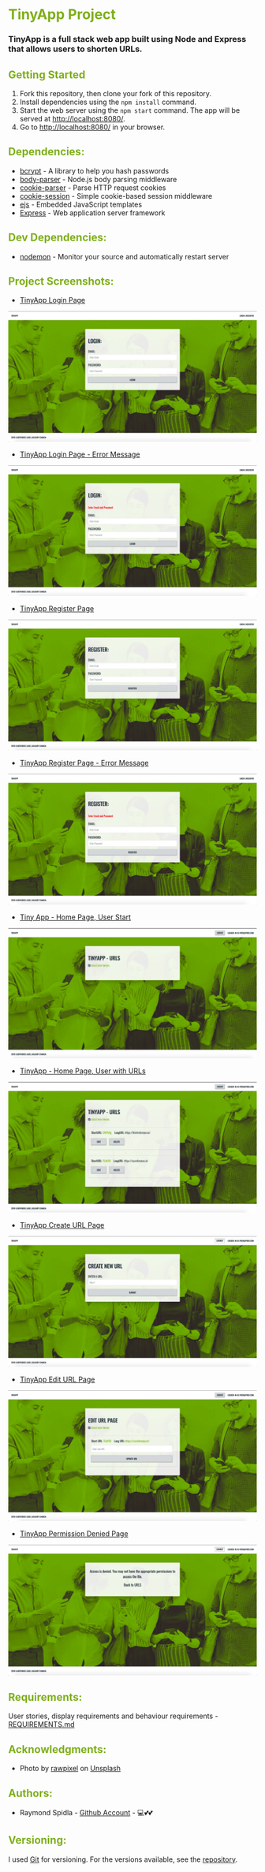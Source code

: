 # <span style="color:#7FAF1B">TinyApp Project</span>

### TinyApp is a full stack web app built using Node and Express that allows users to shorten URLs.

## <span style="color:#7FAF1B">Getting Started</span>

1. Fork this repository, then clone your fork of this repository.
2. Install dependencies using the `npm install` command.
3. Start the web server using the `npm start` command. The app will be served at <http://localhost:8080/>.
4. Go to <http://localhost:8080/> in your browser.

## <span style="color:#7FAF1B">Dependencies:</span>

* [bcrypt](https://github.com/kelektiv/node.bcrypt.js#read) - A library to help you hash passwords
* [body-parser](https://github.com/expressjs/body-parser#readme) - Node.js body parsing middleware
* [cookie-parser](https://github.com/expressjs/cookie-parser) - Parse HTTP request cookies
* [cookie-session](https://github.com/expressjs/cookie-session#readme) - Simple cookie-based session middleware
* [ejs](https://github.com/mde/ejs) - Embedded JavaScript templates
* [Express](http://expressjs.com/) - Web application server framework

## <span style="color:#7FAF1B">Dev Dependencies:</span>

* [nodemon](https://nodemon.io/) - Monitor your source and automatically restart server



## <span style="color:#7FAF1B">Project Screenshots:</span>


* [TinyApp Login Page](https://github.com/RSpidla/tinyApp_2019/blob/master/docs/TinyApp-Login_Page.jpg?raw=true)

![TinyApp Login Page](https://github.com/RSpidla/tinyApp_2019/blob/master/docs/TinyApp-Login_Page.jpg?raw=true)

* [TinyApp Login Page - Error Message](https://github.com/RSpidla/tinyApp_2019/blob/master/docs/TinyApp-Login_Page-Error_Message.jpg?raw=true)

![TinyApp Login Page - Error Message](https://github.com/RSpidla/tinyApp_2019/blob/master/docs/TinyApp-Login_Page-Error_Message.jpg?raw=true)

* [TinyApp Register Page](https://github.com/RSpidla/tinyApp_2019/blob/master/docs/TinyApp-Register_Page.jpg?raw=true)

![TinyApp Register Page](https://github.com/RSpidla/tinyApp_2019/blob/master/docs/TinyApp-Register_Page.jpg?raw=true)

* [TinyApp Register Page - Error Message](https://github.com/RSpidla/tinyApp_2019/blob/master/docs/TinyApp-Register_Page-Error_Message.jpg?raw=true)

![TinyApp Register Page - Error Message](https://github.com/RSpidla/tinyApp_2019/blob/master/docs/TinyApp-Register_Page-Error_Message.jpg?raw=true)


* [Tiny App - Home Page, User Start](https://github.com/RSpidla/tinyApp_2019/blob/master/docs/TinyApp-User_Start-Home_Page.jpg?raw=true)

![TinyApp - Home Page, User Start](https://github.com/RSpidla/tinyApp_2019/blob/master/docs/TinyApp-User_Start-Home_Page.jpg?raw=true)

* [TinyApp - Home Page, User with URLs](https://github.com/RSpidla/tinyApp_2019/blob/master/docs/TinyApp-User_Return_Urls-Home_Page.jpg?raw=true)

![TinyApp - Home Page, User with URLs](https://github.com/RSpidla/tinyApp_2019/blob/master/docs/TinyApp-User_Return_Urls-Home_Page.jpg?raw=true)

* [TinyApp Create URL Page](https://github.com/RSpidla/tinyApp_2019/blob/master/docs/TinyApp-Create_URL_Page.jpg?raw=true)

![TinyApp Create URL Page](https://github.com/RSpidla/tinyApp_2019/blob/master/docs/TinyApp-Create_URL_Page.jpg?raw=true)

* [TinyApp Edit URL Page](https://github.com/RSpidla/tinyApp_2019/blob/master/docs/TinyApp-Edit_URL_Page.jpg?raw=true)

![TinyApp Edit URL Page](https://github.com/RSpidla/tinyApp_2019/blob/master/docs/TinyApp-Edit_URL_Page.jpg?raw=true)

* [TinyApp Permission Denied Page](https://github.com/RSpidla/tinyApp_2019/blob/master/docs/TinyApp-Edit_URL-Error_Page.jpg?raw=true)

![TinyApp Permission Denied Page](https://github.com/RSpidla/tinyApp_2019/blob/master/docs/TinyApp-Edit_URL-Error_Page.jpg?raw=true)




## <span style="color:#7FAF1B">Requirements:</span>

User stories, display requirements and behaviour requirements - [REQUIREMENTS.md](REQUIREMENTS.md)

## <span style="color:#7FAF1B">Acknowledgments:</span>

* Photo by [rawpixel](https://unsplash.com/@rawpixel/) on [Unsplash](https://unsplash.com)

## <span style="color:#7FAF1B">Authors:</span>

* Raymond Spidla - [Github Account](https://github.com/RSpidla) - :computer::two_hearts::two_hearts:

## <span style="color:#7FAF1B">Versioning:</span>

I used [Git](https://git-scm.com/) for versioning. For the versions available, see the [repository](https://github.com/RSpidla/tinyApp_version_2). 
